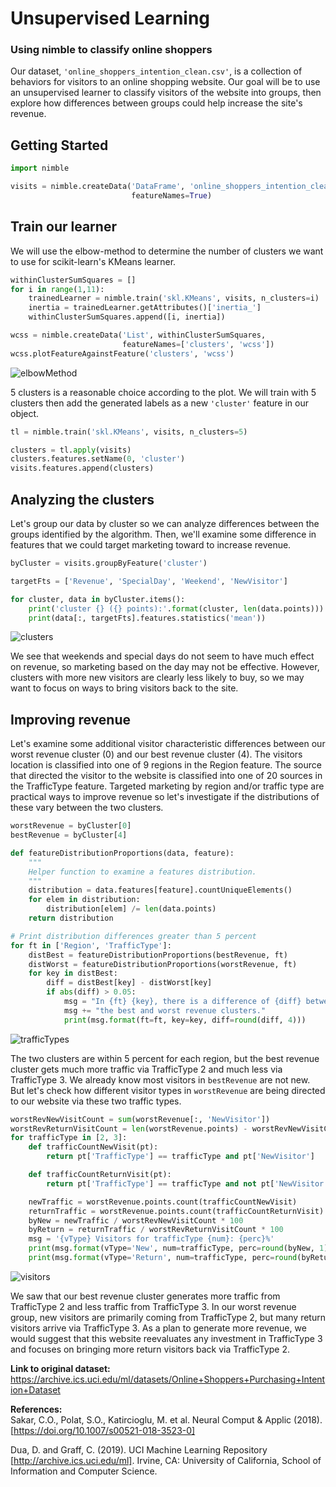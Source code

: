# Unsupervised Learning
### Using nimble to classify online shoppers
Our dataset, `'online_shoppers_intention_clean.csv'`, is a collection of behaviors for visitors to an online shopping website. Our goal will be to use an unsupervised learner to classify visitors of the website into groups, then explore how differences between groups could help increase the site's revenue.

## Getting Started

```python
import nimble

visits = nimble.createData('DataFrame', 'online_shoppers_intention_clean.csv',
                           featureNames=True)
```

## Train our learner
We will use the elbow-method to determine the number of clusters we want to use for scikit-learn's KMeans learner.

```python
withinClusterSumSquares = []
for i in range(1,11):
    trainedLearner = nimble.train('skl.KMeans', visits, n_clusters=i)
    inertia = trainedLearner.getAttributes()['inertia_']
    withinClusterSumSquares.append([i, inertia])

wcss = nimble.createData('List', withinClusterSumSquares,
                         featureNames=['clusters', 'wcss'])
wcss.plotFeatureAgainstFeature('clusters', 'wcss')
```

![elbowMethod](../image/elbowMethod.png)  

5 clusters is a reasonable choice according to the plot. We will train with 5 clusters then add the generated labels as a new `'cluster'` feature in our object.

```python
tl = nimble.train('skl.KMeans', visits, n_clusters=5)

clusters = tl.apply(visits)
clusters.features.setName(0, 'cluster')
visits.features.append(clusters)
```

## Analyzing the clusters
Let's group our data by cluster so we can analyze differences between the groups identified by the algorithm. Then, we'll examine some difference in features that we could target marketing toward to increase revenue.

```python
byCluster = visits.groupByFeature('cluster')

targetFts = ['Revenue', 'SpecialDay', 'Weekend', 'NewVisitor']

for cluster, data in byCluster.items():
    print('cluster {} ({} points):'.format(cluster, len(data.points)))
    print(data[:, targetFts].features.statistics('mean'))
```

![clusters](../image/clusters.png)

We see that weekends and special days do not seem to have much effect on revenue, so marketing based on the day may not be effective. However, clusters with more new visitors are clearly less likely to buy, so we may want to focus on ways to bring visitors back to the site.

## Improving revenue
Let's examine some additional visitor characteristic differences between our worst revenue cluster (0) and our best revenue cluster (4). The visitors location is classified into one of 9 regions in the Region feature. The source that directed the visitor to the website is classified into one of 20 sources in the TrafficType feature. Targeted marketing by region and/or traffic type are practical ways to improve revenue so let's investigate if the distributions of these vary between the two clusters.

```python
worstRevenue = byCluster[0]
bestRevenue = byCluster[4]

def featureDistributionProportions(data, feature):
    """
    Helper function to examine a features distribution.
    """
    distribution = data.features[feature].countUniqueElements()
    for elem in distribution:
        distribution[elem] /= len(data.points)
    return distribution

# Print distribution differences greater than 5 percent
for ft in ['Region', 'TrafficType']:
    distBest = featureDistributionProportions(bestRevenue, ft)
    distWorst = featureDistributionProportions(worstRevenue, ft)
    for key in distBest:
        diff = distBest[key] - distWorst[key]
        if abs(diff) > 0.05:
            msg = "In {ft} {key}, there is a difference of {diff} between "
            msg += "the best and worst revenue clusters."
            print(msg.format(ft=ft, key=key, diff=round(diff, 4)))
 ```

![trafficTypes](../image/trafficTypes.png)

The two clusters are within 5 percent for each region, but the best revenue cluster gets much more traffic via TrafficType 2 and much less via TrafficType 3. We already know most visitors in `bestRevenue` are not new. But let's check how different visitor types in `worstRevenue` are being directed to our website via these two traffic types.

```python
worstRevNewVisitCount = sum(worstRevenue[:, 'NewVisitor'])
worstRevReturnVisitCount = len(worstRevenue.points) - worstRevNewVisitCount
for trafficType in [2, 3]:
    def trafficCountNewVisit(pt):
        return pt['TrafficType'] == trafficType and pt['NewVisitor']

    def trafficCountReturnVisit(pt):
        return pt['TrafficType'] == trafficType and not pt['NewVisitor']

    newTraffic = worstRevenue.points.count(trafficCountNewVisit)
    returnTraffic = worstRevenue.points.count(trafficCountReturnVisit)
    byNew = newTraffic / worstRevNewVisitCount * 100
    byReturn = returnTraffic / worstRevReturnVisitCount * 100
    msg = '{vType} Visitors for trafficType {num}: {perc}%'
    print(msg.format(vType='New', num=trafficType, perc=round(byNew, 1)))
    print(msg.format(vType='Return', num=trafficType, perc=round(byReturn, 1)))
```

![visitors](../image/visitors.png)

We saw that our best revenue cluster generates more traffic from TrafficType 2 and less traffic from TrafficType 3. In our worst revenue group, new visitors are primarily coming from TrafficType 2, but many return visitors arrive via TrafficType 3. As a plan to generate more revenue, we would suggest that this website reevaluates any investment in TrafficType 3 and focuses on bringing more return visitors back via TrafficType 2.

**Link to original dataset:**  
https://archive.ics.uci.edu/ml/datasets/Online+Shoppers+Purchasing+Intention+Dataset

**References:**  
Sakar, C.O., Polat, S.O., Katircioglu, M. et al. Neural Comput & Applic (2018).
[https://doi.org/10.1007/s00521-018-3523-0]  

Dua, D. and Graff, C. (2019).
UCI Machine Learning Repository [http://archive.ics.uci.edu/ml].
Irvine, CA: University of California, School of Information and Computer Science.